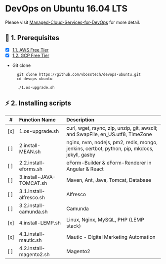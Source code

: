 # DevOps on Ubuntu 16.04 LTS

Please visit [Managed-Cloud-Services-for-DevOps](http://devops.oceansoft.io/2.Managed-Cloud-Services-for-DevOps/DevOps-on-Ubuntu-1604/) for more detail.

## 🚀 1. Prerequisites
    
- [x] [1.1. AWS Free Tier](1.Prerequisites/1.1.AWS.FreeTrial/)
- [x] [1.2. GCP Free Tier](1.Prerequisites/1.2.GCP.FreeTrial/)
- Git clone
  ```
    git clone https://github.com/vbosstech/devops-ubuntu.git
    cd devops-ubuntu

    ./1.os-upgrade.sh 
  ```

## ⚡️ 2. Installing scripts

| # | Function Name               | Description                                                                                 |
| - |:--------------------------- | :------------------------------------------------------------------------------------------ |
| [x] | 1.os-upgrade.sh           | curl, wget, rsync, zip, unzip, git,  awscli; and SwapFile, en_US.utf8, TimeZone             |
| [ ] | 2.install-MEAN.sh         | nginx, nvm, nodejs, pm2, redis, mongo, jenkins, certbot, python, pip, mkdocs, jekyll, gasby |
| [ ] | 2.2.install-eforms.sh     | eForm-Builder & eForm-Renderer in Angular & React                                           |
| [ ] | 3.install-JAVA-TOMCAT.sh  | Maven, Ant, Java, Tomcat, Database                                                          |
| [ ] | 3.1.install-alfresco.sh   | Alfresco                                                                                    |
| [ ] | 3.2.install-camunda.sh    | Camunda                                                                                     |
| [x] | 4.install-LEMP.sh         | Linux, Nginx, MySQL, PHP (LEMP stack)                                                       |
| [x] | 4.1.install-mautic.sh     | Mautic - Digital Marketing Automation                                                       |
| [ ] | 4.2.install-magento2.sh   | Magento2                                                                                    |
